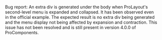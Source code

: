 Bug report: An extra div is generated under the body when ProLayout's second-level menu is expanded and collapsed. It has been observed even in the official example. The expected result is no extra div being generated and the menu display not being affected by expansion and contraction. This issue has not been resolved and is still present in version 4.0.0 of ProComponents.
